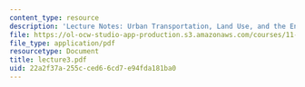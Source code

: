 ```yaml
---
content_type: resource
description: 'Lecture Notes: Urban Transportation, Land Use, and the Environment'
file: https://ol-ocw-studio-app-production.s3.amazonaws.com/courses/11-943j-urban-transportation-land-use-and-the-environment-spring-2002/22a2f37a255cced66cd7e94fda181ba0_lecture3.pdf
file_type: application/pdf
resourcetype: Document
title: lecture3.pdf
uid: 22a2f37a-255c-ced6-6cd7-e94fda181ba0
---
```

